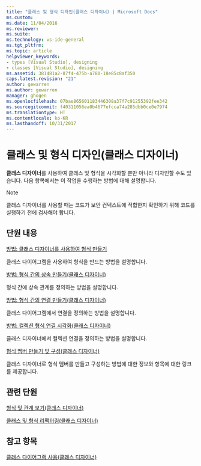 ```yaml
---
title: "클래스 및 형식 디자인(클래스 디자이너) | Microsoft Docs"
ms.custom: 
ms.date: 11/04/2016
ms.reviewer: 
ms.suite: 
ms.technology: vs-ide-general
ms.tgt_pltfrm: 
ms.topic: article
helpviewer_keywords:
- types [Visual Studio], designing
- classes [Visual Studio], designing
ms.assetid: 381481a2-87f4-475b-a780-18e85c8af350
caps.latest.revision: "21"
author: gewarren
ms.author: gewarren
manager: ghogen
ms.openlocfilehash: 07bae865601183446308a37f7c91255392fee342
ms.sourcegitcommit: f40311056ea0b4677efcca74a285dbb0ce0e7974
ms.translationtype: HT
ms.contentlocale: ko-KR
ms.lasthandoff: 10/31/2017
---
```

# <a name="designing-classes-and-types-class-designer"></a>클래스 및 형식 디자인(클래스 디자이너)
**클래스 디자이너**를 사용하여 클래스 및 형식을 시각화할 뿐만 아니라 디자인할 수도 있습니다. 다음 항목에서는 이 작업을 수행하는 방법에 대해 설명합니다.  
  
> [!NOTE]
>  클래스 디자이너를 사용할 때는 코드가 보안 컨텍스트에 적합한지 확인하기 위해 코드를 실행하기 전에 검사해야 합니다.  
  
## <a name="in-this-section"></a>단원 내용  
 [방법: 클래스 디자이너를 사용하여 형식 만들기](../ide/how-to-create-types-by-using-class-designer.md)  
  
 클래스 다이어그램을 사용하여 형식을 만드는 방법을 설명합니다.  
  
 [방법: 형식 간의 상속 만들기(클래스 디자이너)](../ide/how-to-create-inheritance-between-types-class-designer.md)  
  
 형식 간에 상속 관계를 정의하는 방법을 설명합니다.  
  
 [방법: 형식 간의 연결 만들기(클래스 디자이너)](../ide/how-to-create-associations-between-types-class-designer.md)  
  
 클래스 다이어그램에서 연결을 정의하는 방법을 설명합니다.  
  
 [방법: 컬렉션 형식 연결 시각화(클래스 디자이너)](../ide/how-to-visualize-a-collection-association-class-designer.md)  
  
 클래스 디자이너에서 컬렉션 연결을 정의하는 방법을 설명합니다.  
  
 [형식 멤버 만들기 및 구성(클래스 디자이너)](../ide/creating-and-configuring-type-members-class-designer.md)  
  
 클래스 디자이너로 형식 멤버를 만들고 구성하는 방법에 대한 정보와 항목에 대한 링크를 제공합니다.  
  
## <a name="related-sections"></a>관련 단원  
 [형식 및 관계 보기(클래스 디자이너)](../ide/viewing-types-and-relationships-class-designer.md)  
  
 [클래스 및 형식 리팩터링(클래스 디자이너)](../ide/refactoring-classes-and-types-class-designer.md)  
  
## <a name="see-also"></a>참고 항목  
 [클래스 다이어그램 사용(클래스 디자이너)](../ide/working-with-class-diagrams-class-designer.md)